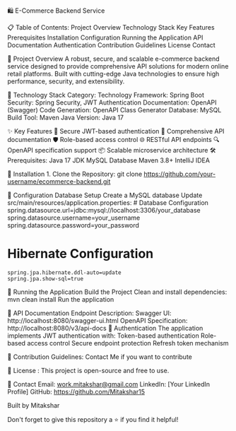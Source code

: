🛍️ E-Commerce Backend Service

📋 Table of Contents: 
    Project Overview
    Technology Stack
    Key Features
    Prerequisites
    Installation
    Configuration
    Running the Application
    API Documentation
    Authentication
    Contribution Guidelines
    License
    Contact

🌟 Project Overview
    A robust, secure, and scalable e-commerce backend service designed to provide comprehensive API solutions for modern online retail platforms. Built with cutting-edge Java technologies to ensure high performance, security, and extensibility.

🚀 Technology Stack
    Category:	Technology
    Framework:	Spring Boot
    Security:	Spring Security, JWT Authentication
    Documentation:	OpenAPI (Swagger)
    Code Generation:	OpenAPI Class Generator
    Database:	MySQL
    Build Tool:	Maven
    Java Version:	Java 17

✨ Key Features
    🔐 Secure JWT-based authentication
    📄 Comprehensive API documentation
    🛡️ Role-based access control
    🌐 RESTful API endpoints
    🔍 OpenAPI specification support
    📦 Scalable microservice architecture
    🛠️ Prerequisites:
       Java 17 JDK
       MySQL Database
       Maven 3.8+
       IntelliJ IDEA

🔧 Installation
    1. Clone the Repository: git clone https://github.com/your-username/ecommerce-backend.git
    
📝 Configuration
    Database Setup
      Create a MySQL database
      Update src/main/resources/application.properties:
             # Database Configuration
             spring.datasource.url=jdbc:mysql://localhost:3306/your_database
             spring.datasource.username=your_username
             spring.datasource.password=your_password

# Hibernate Configuration
    spring.jpa.hibernate.ddl-auto=update
    spring.jpa.show-sql=true

🚀 Running the Application
    Build the Project
    Clean and install dependencies: mvn clean install
    Run the application

📖 API Documentation
    Endpoint	Description:
                          Swagger UI:	http://localhost:8080/swagger-ui.html
                          OpenAPI Specification:	http://localhost:8080/v3/api-docs
🔐 Authentication
    The application implements JWT authentication with:
            Token-based authentication
            Role-based access control
            Secure endpoint protection
            Refresh token mechanism

🤝 Contribution Guidelines: Contact Me if you want to contribute

📄 License : This project is open-source and free to use.

👤 Contact
   Email: work.mitakshar@gmail.com
   LinkedIn: [Your LinkedIn Profile]
   GitHub: https://github.com/Mitakshar15

Built by Mitakshar

Don't forget to give this repository a ⭐ if you find it helpful!
